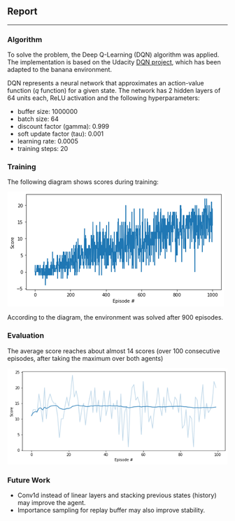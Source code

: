 ## Report

---


### Algorithm

To solve the problem, the Deep Q-Learning (DQN) algorithm was applied. The implementation is based on the Udacity [DQN project](https://github.com/udacity/deep-reinforcement-learning/tree/master/dqn), which has been adapted to the banana environment.

DQN represents a neural network that approximates an action-value function ($q$ function) for a given state. The network has 2 hidden layers of 64 units each, ReLU activation and the following hyperparameters:

- buffer size: 1000000
- batch size: 64       
- discount factor (gamma): 0.999
- soft update factor (tau): 0.001          
- learning rate: 0.0005
- training steps: 20

### Training

The following diagram shows scores during training:

![Training scores](training.png)

According to the diagram, the environment was solved after 900 episodes.

### Evaluation

The average score reaches about almost 14 scores (over 100 consecutive episodes, after taking the maximum over both agents)

![Test scores](scores.png)

### Future Work

- Conv1d instead of linear layers and stacking previous states (history) may improve the agent.
- Importance sampling for replay buffer may also improve stability.
